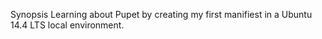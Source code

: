Synopsis Learning about Pupet by creating my first manifiest in a Ubuntu 14.4 LTS local environment.
